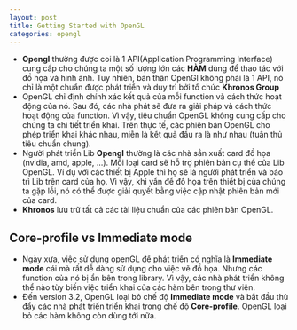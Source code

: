 ```yaml
---
layout: post
title: Getting Started with OpenGL
categories: opengl
---
```


- **Opengl** thường được coi là 1 API(Application Programming Interface) cung cấp cho chúng ta một số lượng lớn các **HÀM** dùng để thao tác với
 đồ họa và hình ảnh. Tuy nhiên, bản thân OpenGl không phải là 1 API, nó chỉ là một chuẩn được phát triển và duy trì bởi tổ chức **Khronos Group**
- OpenGL chỉ định chính xác kết quả của mỗi function và cách thức hoạt động của nó. Sau đó, các nhà phát sẽ đưa ra giải pháp và cách thức hoạt động của function. Vì vậy, tiêu chuẩn OpenGL không cung cấp cho chúng ta chi tiết triển khai. Trên thực tế, các phiên bản OpenGL cho phép triển khai khác nhau, miễn là kết quả đầu ra là như nhau (tuân thủ tiêu chuẩn chung).
- Người phát triển Lib **Opengl** thường là các nhà sẳn xuất card đồ họa (nvidia, amd, apple, ...). Mỗi loại card sẽ hỗ trợ phiên bản cụ thể của Lib OpenGL. Ví dụ với các thiết bị Apple thì họ sẽ là người phát triển và bảo trì Lib trên card của họ. Vì vậy, khi vấn đề đồ họa trên thiết bị của chúng ta gặp lỗi, nó có thể được giải quyết bằng việc cập nhật phiên bản mới của card.
- **Khronos** lưu trữ tất cả các tài liệu chuẩn của các phiên bản OpenGL. 

## Core-profile vs Immediate mode
- Ngày xưa, việc sử dụng openGL để phát triển có nghĩa là **Immediate mode** cái mà rất dễ dàng sử dụng cho việc vẽ đồ họa. Nhưng các function của nó bị ẩn bên trong library. Vì vậy, các nhà phát triển không thể nào tùy biến việc triển khai của các hàm bên trong thư viện.
- Đến version 3.2, OpenGL loại bỏ chế độ **Immediate mode** và bắt đầu thù đẩy các nhà phát triển triển khai trong chế độ **Core-profile**. OpenGL loại bỏ các hàm không còn dùng tới nữa.

